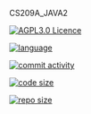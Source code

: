 <!--
 * @Github: https://github.com/Certseeds
 * @Organization: SUSTech
 * @Author: nanoseeds
 * @Date: 2020-02-27 11:11:07
 * @LastEditors: nanoseeds
 * @LastEditTime: 2020-02-27 11:12:44
 -->
CS209A_JAVA2

[![AGPL3.0 Licence](https://img.shields.io/github/license/Certseeds/CS209A_JAVA2?color=%23FF3300)](https://opensource.org/licenses/AGPL-3.0)  

[![language](https://img.shields.io/github/languages/top/Certseeds/CS209A_JAVA2?color=%23330099)]() 

[![commit activity](https://img.shields.io/github/commit-activity/m/Certseeds/CS209A_JAVA2)](https://github.com/Certseeds/CS209A_JAVA2/commits/master) 

[![code size](https://img.shields.io/github/languages/code-size/Certseeds/CS209A_JAVA2?color=%230099CC)]() 

[![repo size](https://img.shields.io/github/repo-size/Certseeds/CS209A_JAVA2?color=%23CC9900)]()